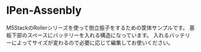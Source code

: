 # IPen-Assenbly
M5StackのRollerシリーズを使って倒立振子をするための筐体サンプルです。
基板下部のスペースにバッテリーを入れる構造になっています。
入れるバッテリーによってサイズが変わるので必要に応じて編集してお使いください。
